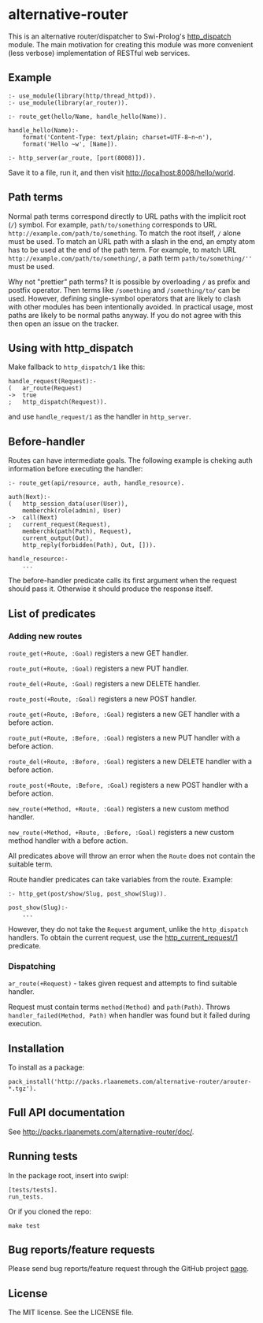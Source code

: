 # alternative-router

This is an alternative router/dispatcher to Swi-Prolog's
[http_dispatch](http://www.swi-prolog.org/pldoc/man?section=httpdispatch) module. The
main motivation for creating this module was more convenient (less verbose) implementation
of RESTful web services.

## Example

    :- use_module(library(http/thread_httpd)).
    :- use_module(library(ar_router)).

    :- route_get(hello/Name, handle_hello(Name)).

    handle_hello(Name):-
        format('Content-Type: text/plain; charset=UTF-8~n~n'),
        format('Hello ~w', [Name]).

    :- http_server(ar_route, [port(8008)]).

Save it to a file, run it, and then visit <http://localhost:8008/hello/world>.

## Path terms

Normal path terms correspond directly to URL paths with the implicit root (`/`)
symbol. For example, `path/to/something` corresponds to URL
`http://example.com/path/to/something`. To match the root itself, `/` alone
must be used. To match an URL path with a slash in the end, an empty atom
has to be used at the end of the path term. For example, to match URL
`http://example.com/path/to/something/`, a path term `path/to/something/''`
must be used.

Why not "prettier" path terms? It is possible by overloading `/` as prefix and postfix
operator. Then terms like `/something` and `/something/to/` can be used. However, defining
single-symbol operators that are likely to clash with other modules has been intentionally
avoided. In practical usage, most paths are likely to be normal paths anyway. If you do
not agree with this then open an issue on the tracker.

## Using with http_dispatch

Make fallback to `http_dispatch/1` like this:

    handle_request(Request):-
    (   ar_route(Request)
    ->  true
    ;   http_dispatch(Request)).
    
and use `handle_request/1` as the handler in `http_server`.

## Before-handler

Routes can have intermediate goals. The following example is cheking auth information
before executing the handler:

    :- route_get(api/resource, auth, handle_resource).

    auth(Next):-
    (   http_session_data(user(User)),
        memberchk(role(admin), User)
    ->  call(Next)
    ;   current_request(Request),
        memberchk(path(Path), Request),
        current_output(Out),
        http_reply(forbidden(Path), Out, [])).
    
    handle_resource:-
        ...

The before-handler predicate calls its first argument when the request should pass it.
Otherwise it should produce the response itself.

## List of predicates

### Adding new routes

`route_get(+Route, :Goal)` registers a new GET handler.

`route_put(+Route, :Goal)` registers a new PUT handler.

`route_del(+Route, :Goal)` registers a new DELETE handler.

`route_post(+Route, :Goal)` registers a new POST handler.

`route_get(+Route, :Before, :Goal)` registers a new GET handler with a before action.

`route_put(+Route, :Before, :Goal)` registers a new PUT handler with a before action.

`route_del(+Route, :Before, :Goal)` registers a new DELETE handler with a before action.

`route_post(+Route, :Before, :Goal)` registers a new POST handler with a before action.

`new_route(+Method, +Route, :Goal)` registers a new custom method handler.

`new_route(+Method, +Route, :Before, :Goal)` registers a new custom method handler with a before action.

All predicates above will throw an error when the `Route` does not contain the
suitable term.

Route handler predicates can take variables from the route. Example:

    :- http_get(post/show/Slug, post_show(Slug)).
    
    post_show(Slug):-
        ...

However, they do not take the `Request` argument, unlike the `http_dispatch` handlers. To obtain the
current request, use the [http_current_request/1](http://www.swi-prolog.org/pldoc/doc_for?object=http_current_request/1)
predicate.

### Dispatching

`ar_route(+Request)` - takes given request and attempts to find suitable handler.

Request must contain terms `method(Method)` and `path(Path)`. Throws `handler_failed(Method, Path)` when
handler was found but it failed during execution.

## Installation

To install as a package:

    pack_install('http://packs.rlaanemets.com/alternative-router/arouter-*.tgz').

## Full API documentation

See <http://packs.rlaanemets.com/alternative-router/doc/>.

## Running tests

In the package root, insert into swipl:

    [tests/tests].
    run_tests.

Or if you cloned the repo:

    make test

## Bug reports/feature requests

Please send bug reports/feature request through the GitHub
project [page](https://github.com/rla/alternative-router).

## License

The MIT license. See the LICENSE file.
